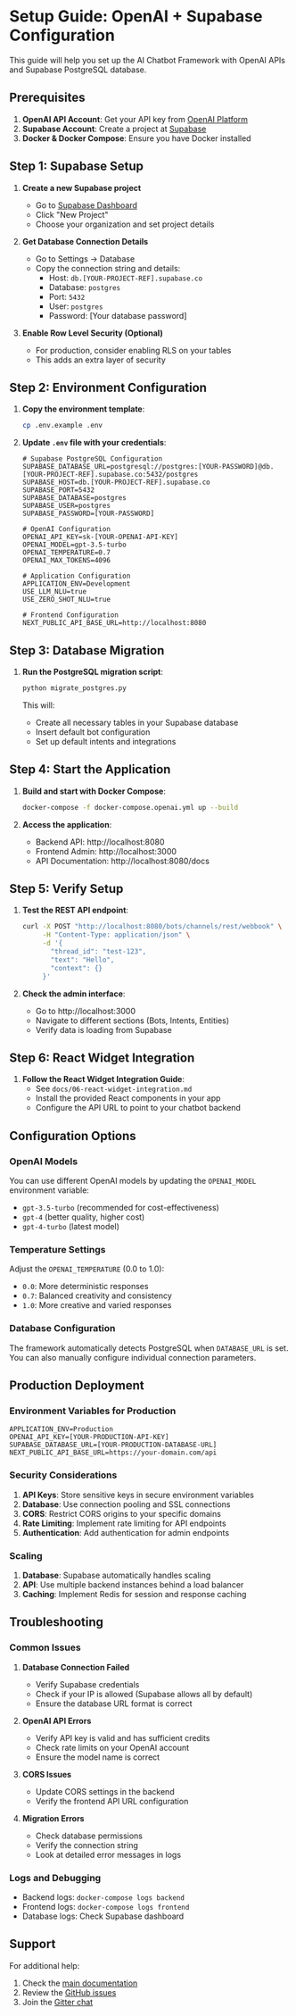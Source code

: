 # Setup Guide: OpenAI + Supabase Configuration

This guide will help you set up the AI Chatbot Framework with OpenAI APIs and Supabase PostgreSQL database.

## Prerequisites

1. **OpenAI API Account**: Get your API key from [OpenAI Platform](https://platform.openai.com/)
2. **Supabase Account**: Create a project at [Supabase](https://supabase.com/)
3. **Docker & Docker Compose**: Ensure you have Docker installed

## Step 1: Supabase Setup

1. **Create a new Supabase project**
   - Go to [Supabase Dashboard](https://app.supabase.com/)
   - Click "New Project"
   - Choose your organization and set project details

2. **Get Database Connection Details**
   - Go to Settings → Database
   - Copy the connection string and details:
     - Host: `db.[YOUR-PROJECT-REF].supabase.co`
     - Database: `postgres`
     - Port: `5432`
     - User: `postgres`
     - Password: [Your database password]

3. **Enable Row Level Security (Optional)**
   - For production, consider enabling RLS on your tables
   - This adds an extra layer of security

## Step 2: Environment Configuration

1. **Copy the environment template**:
   ```bash
   cp .env.example .env
   ```

2. **Update `.env` file with your credentials**:
   ```env
   # Supabase PostgreSQL Configuration
   SUPABASE_DATABASE_URL=postgresql://postgres:[YOUR-PASSWORD]@db.[YOUR-PROJECT-REF].supabase.co:5432/postgres
   SUPABASE_HOST=db.[YOUR-PROJECT-REF].supabase.co
   SUPABASE_PORT=5432
   SUPABASE_DATABASE=postgres
   SUPABASE_USER=postgres
   SUPABASE_PASSWORD=[YOUR-PASSWORD]

   # OpenAI Configuration
   OPENAI_API_KEY=sk-[YOUR-OPENAI-API-KEY]
   OPENAI_MODEL=gpt-3.5-turbo
   OPENAI_TEMPERATURE=0.7
   OPENAI_MAX_TOKENS=4096

   # Application Configuration
   APPLICATION_ENV=Development
   USE_LLM_NLU=true
   USE_ZERO_SHOT_NLU=true

   # Frontend Configuration
   NEXT_PUBLIC_API_BASE_URL=http://localhost:8080
   ```

## Step 3: Database Migration

1. **Run the PostgreSQL migration script**:
   ```bash
   python migrate_postgres.py
   ```

   This will:
   - Create all necessary tables in your Supabase database
   - Insert default bot configuration
   - Set up default intents and integrations

## Step 4: Start the Application

1. **Build and start with Docker Compose**:
   ```bash
   docker-compose -f docker-compose.openai.yml up --build
   ```

2. **Access the application**:
   - Backend API: http://localhost:8080
   - Frontend Admin: http://localhost:3000
   - API Documentation: http://localhost:8080/docs

## Step 5: Verify Setup

1. **Test the REST API endpoint**:
   ```bash
   curl -X POST "http://localhost:8080/bots/channels/rest/webbook" \
        -H "Content-Type: application/json" \
        -d '{
          "thread_id": "test-123",
          "text": "Hello",
          "context": {}
        }'
   ```

2. **Check the admin interface**:
   - Go to http://localhost:3000
   - Navigate to different sections (Bots, Intents, Entities)
   - Verify data is loading from Supabase

## Step 6: React Widget Integration

1. **Follow the React Widget Integration Guide**:
   - See `docs/06-react-widget-integration.md`
   - Install the provided React components in your app
   - Configure the API URL to point to your chatbot backend

## Configuration Options

### OpenAI Models
You can use different OpenAI models by updating the `OPENAI_MODEL` environment variable:
- `gpt-3.5-turbo` (recommended for cost-effectiveness)
- `gpt-4` (better quality, higher cost)
- `gpt-4-turbo` (latest model)

### Temperature Settings
Adjust the `OPENAI_TEMPERATURE` (0.0 to 1.0):
- `0.0`: More deterministic responses
- `0.7`: Balanced creativity and consistency
- `1.0`: More creative and varied responses

### Database Configuration
The framework automatically detects PostgreSQL when `DATABASE_URL` is set. You can also manually configure individual connection parameters.

## Production Deployment

### Environment Variables for Production
```env
APPLICATION_ENV=Production
OPENAI_API_KEY=[YOUR-PRODUCTION-API-KEY]
SUPABASE_DATABASE_URL=[YOUR-PRODUCTION-DATABASE-URL]
NEXT_PUBLIC_API_BASE_URL=https://your-domain.com/api
```

### Security Considerations
1. **API Keys**: Store sensitive keys in secure environment variables
2. **Database**: Use connection pooling and SSL connections
3. **CORS**: Restrict CORS origins to your specific domains
4. **Rate Limiting**: Implement rate limiting for API endpoints
5. **Authentication**: Add authentication for admin endpoints

### Scaling
1. **Database**: Supabase automatically handles scaling
2. **API**: Use multiple backend instances behind a load balancer
3. **Caching**: Implement Redis for session and response caching

## Troubleshooting

### Common Issues

1. **Database Connection Failed**
   - Verify Supabase credentials
   - Check if your IP is allowed (Supabase allows all by default)
   - Ensure the database URL format is correct

2. **OpenAI API Errors**
   - Verify API key is valid and has sufficient credits
   - Check rate limits on your OpenAI account
   - Ensure the model name is correct

3. **CORS Issues**
   - Update CORS settings in the backend
   - Verify the frontend API URL configuration

4. **Migration Errors**
   - Check database permissions
   - Verify the connection string
   - Look at detailed error messages in logs

### Logs and Debugging
- Backend logs: `docker-compose logs backend`
- Frontend logs: `docker-compose logs frontend`
- Database logs: Check Supabase dashboard

## Support

For additional help:
1. Check the [main documentation](docs/README.md)
2. Review the [GitHub issues](https://github.com/alfredfrancis/ai-chatbot-framework/issues)
3. Join the [Gitter chat](https://gitter.im/ai-chatbot-framework/Lobby)